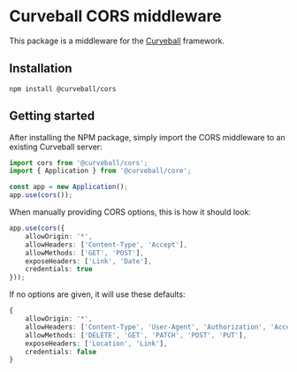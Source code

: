 Curveball CORS middleware
=====================

This package is a middleware for the [Curveball][1] framework.

Installation
------------

    npm install @curveball/cors 


Getting started
---------------

After installing the NPM package, simply import the CORS middleware to an existing Curveball server:

```typescript
import cors from '@curveball/cors';
import { Application } from '@curveball/core';

const app = new Application();
app.use(cors());
```

When manually providing CORS options, this is how it should look:

```typescript
app.use(cors({
    allowOrigin: '*',
    allowHeaders: ['Content-Type', 'Accept'],
    allowMethods: ['GET', 'POST'],
    exposeHeaders: ['Link', 'Date'],
    credentials: true
}));

```

If no options are given, it will use these defaults:

```typescript
{
    allowOrigin: '*',
    allowHeaders: ['Content-Type', 'User-Agent', 'Authorization', 'Accept', 'Prefer', 'Prefer-Push', 'Link'],
    allowMethods: ['DELETE', 'GET', 'PATCH', 'POST', 'PUT'],
    exposeHeaders: ['Location', 'Link'],
    credentials: false
}
```


[1]: https://github.com/curveball/
